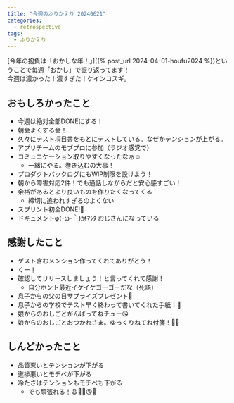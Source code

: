 ```yaml
---
title: "今週のふりかえり 20240621"
categories:
  - retrospective
tags:
  - ふりかえり
---
```


[今年の抱負は「おかしな年！」]({% post_url 2024-04-01-houfu2024 %})ということで毎週「おかし」で振り返ってます！  
今週は濃かった！濃すぎた！ケインコスギ。

## おもしろかったこと

- 今週は絶対全部DONEにする！
- 朝会よくする会！
- 久々にテスト項目書をもとにテストしている。なぜかテンションが上がる。
- アプリチームのモブプロに参加（ラジオ感覚で）
- コミュニケーション取りやすくなったなぁ☺️
  - 一緒にやる。巻き込むの大事！
- プロダクトバックログにもWIP制限を設けよう！
- 朝から障害対応2件！でも通話しながらだと安心感すごい！
- 余裕があるとより良いものを作りたくなってくる
  - 締切に追われすぎるのよくない
- スプリント初全DONE!🎉
- ドキュメントφ(･ω･｀)ｶｷﾏｼﾀ おじさんになっている

## 感謝したこと

- ゲスト含むメンション作ってくれてありがとう！
- くー！
- 確認してリリースしましょう！と言ってくれて感謝！
  - 自分ホント最近イケイケゴーゴーだな（死語）
- 息子からの父の日サプライズプレゼント🧦
- 息子からの学校でテスト早く終わって書いてくれた手紙！📨
- 娘からのおしごとがんばってねチュー😘
- 娘からのおしごとおつかれさま。ゆっくりねてね付箋！📝😭

## しんどかったこと

- 品質悪いとテンションが下がる
- 進捗悪いとモチベが下がる
- 冷たさはテンションもモチベも下がる
  - でも頑張れる！😃🧦📨😘📝